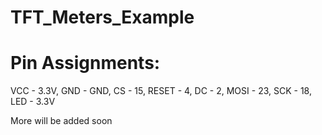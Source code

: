 # TFT_Meters_Example


# Pin Assignments:
VCC - 3.3V,
GND - GND,
CS - 15,
RESET - 4,
DC - 2,
MOSI - 23,
SCK - 18,
LED - 3.3V

More will be added soon
